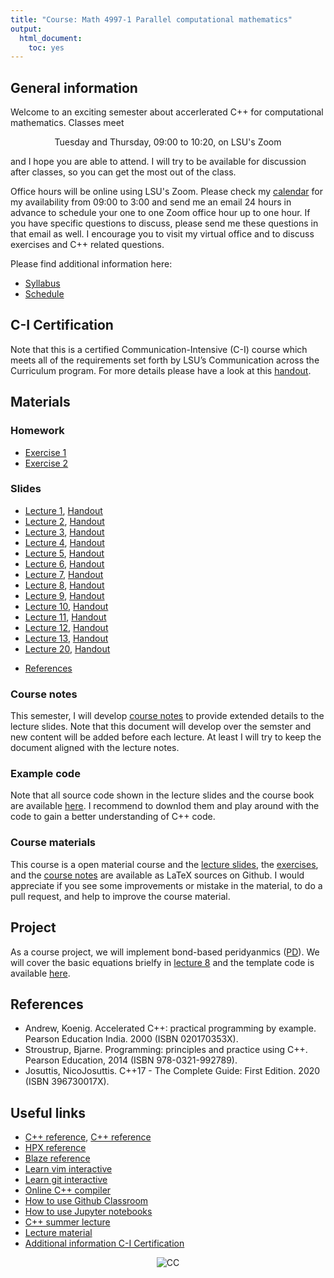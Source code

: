 ```yaml
---
title: "Course: Math 4997-1 Parallel computational mathematics"
output:
  html_document:
    toc: yes
---
```


## General information

Welcome to an exciting semester about accerlerated C++ for computational mathematics. Classes meet

<center>Tuesday and Thursday, 09:00 to 10:20, on LSU's Zoom</center>

and I hope you are able to attend. I will try to be available for discussion after classes, so you can get the most out of the class. 

Office hours will be online using LSU's Zoom. Please check my [calendar](https://www.diehlpk.de/calendar/) for my availability from 09:00 to 3:00
and send me an email 24 hours in advance to schedule your one to one Zoom office hour up to one hour. If you have specific questions to discuss,
please send me these questions in that email as well. I encourage you to visit my virtual office and to discuss exercises and C++ related questions. 

Please find additional information here:

* [Syllabus](syllabus.pdf)
* [Schedule](timetable.pdf)

## C-I Certification

Note that this is a certified Communication-Intensive (C-I) course which meets all of the requirements set forth by LSU’s Communication across the Curriculum program. For more details please have a look at this [handout](https://www.lsu.edu/academicaffairs/cxc/files/ci-student-resources.pdf). 


## Materials

### Homework

* [Exercise 1](exercise1.pdf)
* [Exercise 2](exercise2.pdf)
<!--
* [Exercise 3](exercise3.pdf), [Template Code](https://github.com/diehlpkteaching/N-Body)
* [Exercise 4](exercise4.pdf)
* [Exercise 5](exercise5.pdf)
* [Exercise 6](exercise6.pdf)
* [Exercise 7](exercise7.pdf)
* [Exercise 8](exercise8.pdf), [Template Code](https://github.com/diehlpkteaching/StencilLocaltoRemote/blob/master/Stencil2.ipynb)
* [Exercise 9](exercise9.pdf), [Template Code](https://github.com/diehlpkteaching/StencilLocaltoRemote/blob/master/Stencil4.ipynb)
* [Exercise 10](exercise10.pdf), [Template Code](https://github.com/diehlpkteaching/StencilLocaltoRemote/blob/master/Stencil5.cpp)
-->

### Slides

* [Lecture 1](lecture1-slides.pdf), [Handout](lecture1-handout.pdf)
* [Lecture 2](lecture2-slides.pdf), [Handout](lecture2-handout.pdf)
* [Lecture 3](lecture3-slides.pdf), [Handout](lecture3-handout.pdf)
* [Lecture 4](lecture4-slides.pdf), [Handout](lecture4-handout.pdf)
* [Lecture 5](lecture5-slides.pdf), [Handout](lecture5-handout.pdf)
* [Lecture 6](lecture6-slides.pdf), [Handout](lecture6-handout.pdf)
* [Lecture 7](lecture7-slides.pdf), [Handout](lecture7-handout.pdf)
* [Lecture 8](lecture8-slides.pdf), [Handout](lecture8-handout.pdf)
* [Lecture 9](lecture9-slides.pdf), [Handout](lecture9-handout.pdf)
* [Lecture 10](lecture10-slides.pdf), [Handout](lecture10-handout.pdf)
* [Lecture 11](lecture11-slides.pdf), [Handout](lecture11-handout.pdf)
* [Lecture 12](lecture12-slides.pdf), [Handout](lecture12-handout.pdf)
* [Lecture 13](lecture13-slides.pdf), [Handout](lecture13-handout.pdf)
* [Lecture 20](lecture20-slides.pdf), [Handout](lecture20-handout.pdf)

<!--
* [Lecture 8 (Course project)](lecture8.pdf) 
* [Guest 1](Parallelism\ in\ C++\ \(lecture\ 1\).pdf)
* [Guest 2](Parallelism\ in\ C++\ \(lecture\ 2\).pdf)
-->
* [References](list.pdf)

### Course notes

This semester, I will develop [course notes](book.pdf) to provide extended details to the lecture slides. Note that this document will develop over the semster and new content will be added before each lecture. At least I will try to keep the document aligned with the lecture notes.  

### Example code

Note that all source code shown in the lecture slides and the course book are available [here](https://github.com/diehlpkteaching/ParallelComputationMathExamples). I recommend to downlod them and play around with the code to gain a better understanding of C++ code. 

### Course materials

This course is a open material course and the [lecture slides](https://github.com/diehlpkteaching/ParallelComputationMath), the [exercises](https://github.com/diehlpkteaching/ParallelComputationMathExercise), and the [course notes](https://github.com/diehlpkteaching/ParallelComputationMathScript) are available as LaTeX sources on Github. I would appreciate if you see some improvements or mistake in the material, to do a pull request, and help to improve the course material. 

## Project

As a course project, we will implement bond-based peridyanmics ([PD](https://en.wikipedia.org/wiki/peridynamics)). We will cover the basic equations brielfy in [lecture 8](lecture8.pdf) and the template code is available [here](https://github.com/diehlpkteaching/PD).

## References

* Andrew, Koenig. Accelerated C++: practical programming by example. Pearson Education India. 2000 (ISBN 020170353X).
* Stroustrup, Bjarne. Programming: principles and practice using C++. Pearson Education, 2014 (ISBN 978-0321-992789).
* Josuttis, NicoJosuttis. C++17 - The Complete Guide: First Edition. 2020 (ISBN 396730017X).

## Useful links 

* [C++ reference](https://en.cppreference.com/w/), [C++ reference](http://www.cplusplus.com/reference/)
* [HPX reference](https://stellar-group.github.io/hpx/docs/sphinx/latest/html/index.html)
* [Blaze reference](https://bitbucket.org/blaze-lib/blaze/wiki/Getting_Started)
* [Learn vim interactive](https://www.openvim.com/)
* [Learn git interactive](https://learngitbranching.js.org/)
* [Online C++ compiler](https://wandbox.org/)
* [How to use Github Classroom](https://www.diehlpk.de/blog/githubclassroom/)
* [How to use Jupyter notebooks](https://www.diehlpk.de/blog/jupyter-notebooks/)
* [C++ summer lecture](https://www.diehlpk.de/blog/cpp-lectures/)
* [Lecture material](https://github.com/diehlpkteaching/ParallelComputationMath)
* [Additional information C-I Certification](https://www.lsu.edu/academicaffairs/cxc/files/ci-student-resources.pdf)

<p style="text-align:center;"> <img src="https://mirrors.creativecommons.org/presskit/buttons/80x15/svg/by-nc-nd.svg" alt="CC"> </p>


